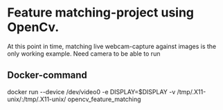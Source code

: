 # Feature matching-project using OpenCv. 


At this point in time, matching live webcam-capture against images is the only working example. 
Need camera to be able to run 

## Docker-command
docker run --device /dev/video0 -e DISPLAY=$DISPLAY -v /tmp/.X11-unix/:/tmp/.X11-unix/ opencv_feature_matching
